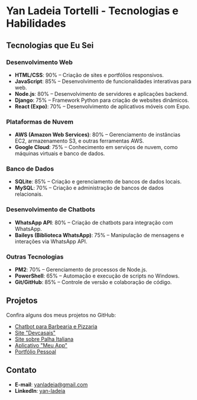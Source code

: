 # Yan Ladeia Tortelli - Tecnologias e Habilidades

## Tecnologias que Eu Sei

### **Desenvolvimento Web**
- **HTML/CSS**: 90% – Criação de sites e portfólios responsivos.
- **JavaScript**: 85% – Desenvolvimento de funcionalidades interativas para web.
- **Node.js**: 80% – Desenvolvimento de servidores e aplicações backend.
- **Django**: 75% – Framework Python para criação de websites dinâmicos.
- **React (Expo)**: 70% – Desenvolvimento de aplicativos móveis com Expo.

### **Plataformas de Nuvem**
- **AWS (Amazon Web Services)**: 80% – Gerenciamento de instâncias EC2, armazenamento S3, e outras ferramentas AWS.
- **Google Cloud**: 75% – Conhecimento em serviços de nuvem, como máquinas virtuais e banco de dados.

### **Banco de Dados**
- **SQLite**: 85% – Criação e gerenciamento de bancos de dados locais.
- **MySQL**: 70% – Criação e administração de bancos de dados relacionais.

### **Desenvolvimento de Chatbots**
- **WhatsApp API**: 80% – Criação de chatbots para integração com WhatsApp.
- **Baileys (Biblioteca WhatsApp)**: 75% – Manipulação de mensagens e interações via WhatsApp API.

### **Outras Tecnologias**
- **PM2**: 70% – Gerenciamento de processos de Node.js.
- **PowerShell**: 65% – Automação e execução de scripts no Windows.
- **Git/GitHub**: 85% – Controle de versão e colaboração de código.

## Projetos

Confira alguns dos meus projetos no GitHub:

- [Chatbot para Barbearia e Pizzaria](https://github.com/yanlt32/botwagner)
- [Site "Devcasais"](https://github.com/yanlt32/TecLove-teste)
- [Site sobre Palha Italiana](https://github.com/yanlt32/portfolio)
- [Aplicativo "Meu App"](https://github.com/yanlt32/meu-app)
- [Portfólio Pessoal](https://github.com/yanlt32/portfolio)

## Contato

- **E-mail**: yanladeia@gmail.com
- **LinkedIn**: [yan-ladeia](https://www.linkedin.com/in/yan-ladeia/)

